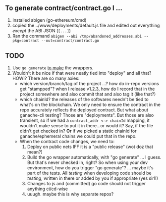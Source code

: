 
## To generate contract/contract.go I ...

1. Installed abigen (go-ethereum/cmd)
1. copied the ../www/deployments/default.js file and edited out everything _except_ the ABI JSON (`[...]`)
1. Ran the command `abigen --abi /tmp/abandoned_addresses.abi --pkg=contract --out=contract/contract.go`

## TODO

1. Use `go generate` [to make](https://github.com/ethereum/go-ethereum/blob/c73652da0bb0ca4a4ecf3b88b0efed085be9adc4/contracts/checkpointoracle/oracle.go#L20) the wrappers.
1. Wouldn't it be nice if that were neatly tied into "deploy" and all that? HOW!? There are so many axies:
   * which version/branch/tag of the project ...? how do in-repo versions get "stampped"? when I release v1.2.3, how do I record that in the project somewhere and also commit that and also tag it (like that?)
   * which chainId? the releases of the softwares needn't be tied to what's on the blockchain. We only need to ensure the contract in the repo accurately reflects the deployed contract. But what about ganache-cli testing? Those are "deployments". But those are also transient, so if we had a `contract_addr <-> chainId` mapping, it wouldn't make sense to put it in there...or would it? Say, if the file didn't get checked in? **Or** if we picked a static chainId for ganache/ephemeral chains we could put that in the repo.
   * When the contract code changes, we need to:
      1. Deploy on public nets IFF it is a "public release" (wot doz that mean?)
      1. Build the go wrapper automatically, with "go generate" ... I guess. But that's never checked in, right? So when using your dev environment, how do you trigger "go generate"? ... maybe it's part of the tests. All _testing_ when developing code should be _testing_, written in there or added by you if appropriate (yes sir!!)
      1. Changes to js and (committed) go code should not trigger anything ci/cd-wise
      1. uuugh. maybe this is why separate repos?
